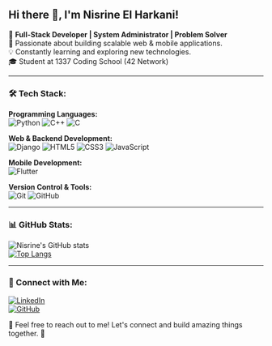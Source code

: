 ## Hi there 👋, I'm Nisrine El Harkani!

🚀 **Full-Stack Developer | System Administrator | Problem Solver**  
🌱 Passionate about building scalable web & mobile applications.  
💡 Constantly learning and exploring new technologies.  
🎓 Student at 1337 Coding School (42 Network)  

---

### 🛠️ Tech Stack:

**Programming Languages:**  
![Python](https://img.shields.io/badge/-Python-blue?style=flat&logo=python) ![C++](https://img.shields.io/badge/-C++-00599C?style=flat&logo=c%2B%2B) ![C](https://img.shields.io/badge/-C-00599C?style=flat&logo=c)  

**Web & Backend Development:**  
![Django](https://img.shields.io/badge/-Django-092E20?style=flat&logo=django) ![HTML5](https://img.shields.io/badge/-HTML5-E34F26?style=flat&logo=html5) ![CSS3](https://img.shields.io/badge/-CSS3-1572B6?style=flat&logo=css3) ![JavaScript](https://img.shields.io/badge/-JavaScript-F7DF1E?style=flat&logo=javascript)  

**Mobile Development:**  
![Flutter](https://img.shields.io/badge/-Flutter-02569B?style=flat&logo=flutter)  

**Version Control & Tools:**  
![Git](https://img.shields.io/badge/-Git-F05032?style=flat&logo=git) ![GitHub](https://img.shields.io/badge/-GitHub-181717?style=flat&logo=github)  

---

### 📊 GitHub Stats:

![Nisrine's GitHub stats](https://github-readme-stats.vercel.app/api?username=ssrine&show_icons=true&theme=radical)  
[![Top Langs](https://github-readme-stats.vercel.app/api/top-langs/?username=ssrine&layout=compact&theme=radical)](https://github.com/anuraghazra/github-readme-stats)  

---

### 🔗 Connect with Me:

[![LinkedIn](https://img.shields.io/badge/-LinkedIn-blue?style=flat&logo=linkedin)](https://www.linkedin.com/in/nisrineelharkani)  
[![GitHub](https://img.shields.io/badge/-GitHub-181717?style=flat&logo=github)](https://github.com/Nisrine-ElHarkani)  

💬 Feel free to reach out to me! Let's connect and build amazing things together. 🚀
